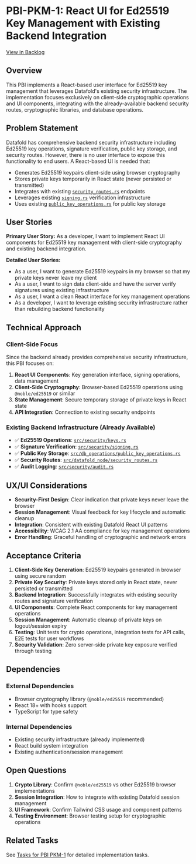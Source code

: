 # PBI-PKM-1: React UI for Ed25519 Key Management with Existing Backend Integration

[View in Backlog](../backlog.md#user-content-PKM-1)

## Overview

This PBI implements a React-based user interface for Ed25519 key management that leverages Datafold's existing security infrastructure. The implementation focuses exclusively on client-side cryptographic operations and UI components, integrating with the already-available backend security routes, cryptographic libraries, and database operations.

## Problem Statement

Datafold has comprehensive backend security infrastructure including Ed25519 key operations, signature verification, public key storage, and security routes. However, there is no user interface to expose this functionality to end users. A React-based UI is needed that:

- Generates Ed25519 keypairs client-side using browser cryptography
- Stores private keys temporarily in React state (never persisted or transmitted)  
- Integrates with existing [`security_routes.rs`](../../src/datafold_node/security_routes.rs) endpoints
- Leverages existing [`signing.rs`](../../src/security/signing.rs) verification infrastructure
- Uses existing [`public_key_operations.rs`](../../src/db_operations/public_key_operations.rs) for public key storage

## User Stories

**Primary User Story:**
As a developer, I want to implement React UI components for Ed25519 key management with client-side cryptography and existing backend integration.

**Detailed User Stories:**
- As a user, I want to generate Ed25519 keypairs in my browser so that my private keys never leave my client
- As a user, I want to sign data client-side and have the server verify signatures using existing infrastructure
- As a user, I want a clean React interface for key management operations
- As a developer, I want to leverage existing security infrastructure rather than rebuilding backend functionality

## Technical Approach

### Client-Side Focus
Since the backend already provides comprehensive security infrastructure, this PBI focuses on:

1. **React UI Components**: Key generation interface, signing operations, data management
2. **Client-Side Cryptography**: Browser-based Ed25519 operations using `@noble/ed25519` or similar
3. **State Management**: Secure temporary storage of private keys in React state
4. **API Integration**: Connection to existing security endpoints

### Existing Backend Infrastructure (Already Available)
- ✅ **Ed25519 Operations**: [`src/security/keys.rs`](../../src/security/keys.rs)
- ✅ **Signature Verification**: [`src/security/signing.rs`](../../src/security/signing.rs)  
- ✅ **Public Key Storage**: [`src/db_operations/public_key_operations.rs`](../../src/db_operations/public_key_operations.rs)
- ✅ **Security Routes**: [`src/datafold_node/security_routes.rs`](../../src/datafold_node/security_routes.rs)
- ✅ **Audit Logging**: [`src/security/audit.rs`](../../src/security/audit.rs)

## UX/UI Considerations

- **Security-First Design**: Clear indication that private keys never leave the browser
- **Session Management**: Visual feedback for key lifecycle and automatic cleanup
- **Integration**: Consistent with existing Datafold React UI patterns
- **Accessibility**: WCAG 2.1 AA compliance for key management operations
- **Error Handling**: Graceful handling of cryptographic and network errors

## Acceptance Criteria

1. **Client-Side Key Generation**: Ed25519 keypairs generated in browser using secure random
2. **Private Key Security**: Private keys stored only in React state, never persisted or transmitted
3. **Backend Integration**: Successfully integrates with existing security routes and signature verification
4. **UI Components**: Complete React components for key management operations
5. **Session Management**: Automatic cleanup of private keys on logout/session expiry
6. **Testing**: Unit tests for crypto operations, integration tests for API calls, E2E tests for user workflows
7. **Security Validation**: Zero server-side private key exposure verified through testing

## Dependencies

### External Dependencies
- Browser cryptography library (`@noble/ed25519` recommended)
- React 18+ with hooks support
- TypeScript for type safety

### Internal Dependencies
- Existing security infrastructure (already implemented)
- React build system integration
- Existing authentication/session management

## Open Questions

1. **Crypto Library**: Confirm `@noble/ed25519` vs other Ed25519 browser implementations
2. **Session Integration**: How to integrate with existing Datafold session management
3. **UI Framework**: Confirm Tailwind CSS usage and component patterns
4. **Testing Environment**: Browser testing setup for cryptographic operations

## Related Tasks

See [Tasks for PBI PKM-1](./tasks.md) for detailed implementation tasks.